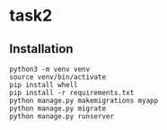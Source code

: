 # task2

Installation
------------

```shell
python3 -m venv venv
source venv/bin/activate
pip install whell
pip install -r requirements.txt
python manage.py makemigrations myapp
python manage.py migrate
python manage.py runserver
```
